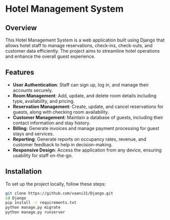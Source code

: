 # Hotel Management System

## Overview

This Hotel Management System is a web application built using Django that allows hotel staff to manage reservations, check-ins, check-outs, and customer data efficiently. The project aims to streamline hotel operations and enhance the overall guest experience.

## Features

- **User Authentication**: Staff can sign up, log in, and manage their accounts securely.
- **Room Management**: Add, update, and delete room details including type, availability, and pricing.
- **Reservation Management**: Create, update, and cancel reservations for guests, along with checking room availability.
- **Customer Management**: Maintain a database of guests, including their contact information and stay history.
- **Billing**: Generate invoices and manage payment processing for guest stays and services.
- **Reporting**: Generate reports on occupancy rates, revenue, and customer feedback to help in decision-making.
- **Responsive Design**: Access the application from any device, ensuring usability for staff on-the-go.

## Installation

To set up the project locally, follow these steps:

```bash
git clone https://github.com/vaani31/Django.git
cd Django
pip install -r requirements.txt
python manage.py migrate
python manage.py runserver
